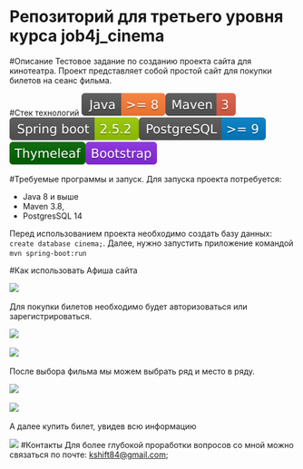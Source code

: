 # Репозиторий для третьего уровня курса job4j_cinema

#Описание
Тестовое задание по созданию проекта сайта для кинотеатра.
Проект представляет собой простой сайт для покупки билетов на сеанс фильма. 

#Стек технологий 
![](img/java.svg)![](img/maven.svg)![](img/spring.svg)![](img/psql.svg)![](img/thymeleaf.svg)![](img/bootstrap.svg)

#Требуемые программы и запуск.
Для запуска проекта потребуется: 
- Java 8 и выше
- Maven 3.8, 
- PostgresSQL 14

Перед использованием проекта необходимо создать базу данных:
```create database cinema;```. Далее, нужно запустить приложение командой ```mvn spring-boot:run```

#Как использовать 
Афиша сайта

![](img/session.png)

Для покупки билетов необходимо будет авторизоваться или зарегистрироваться.

![](img/registration.png)

![](img/authorization.png)

После выбора фильма мы можем выбрать ряд и место в ряду.

![](img/rowChance.png)

![](img/columnChance.png)

А далее купить билет, увидев всю информацию

![](img/payment.png)
#Контакты
Для более глубокой проработки вопросов со мной можно связаться по почте: kshift84@gmail.com;